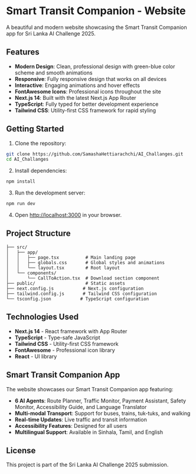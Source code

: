 # Smart Transit Companion - Website

A beautiful and modern website showcasing the Smart Transit Companion app for Sri Lanka AI Challenge 2025.

## Features

- **Modern Design**: Clean, professional design with green-blue color scheme and smooth animations
- **Responsive**: Fully responsive design that works on all devices
- **Interactive**: Engaging animations and hover effects
- **FontAwesome Icons**: Professional icons throughout the site
- **Next.js 14**: Built with the latest Next.js App Router
- **TypeScript**: Fully typed for better development experience
- **Tailwind CSS**: Utility-first CSS framework for rapid styling

## Getting Started

1. Clone the repository:
```bash
git clone https://github.com/SamashaHettiarachchi/AI_Challanges.git
cd AI_Challanges
```

2. Install dependencies:
```bash
npm install
```

3. Run the development server:
```bash
npm run dev
```

4. Open [http://localhost:3000](http://localhost:3000) in your browser.

## Project Structure

```
├── src/
│   ├── app/
│   │   ├── page.tsx          # Main landing page
│   │   ├── globals.css       # Global styles and animations
│   │   └── layout.tsx        # Root layout
│   └── components/
│       └── CallToAction.tsx  # Download section component
├── public/                   # Static assets
├── next.config.js           # Next.js configuration
├── tailwind.config.js       # Tailwind CSS configuration
└── tsconfig.json           # TypeScript configuration
```

## Technologies Used

- **Next.js 14** - React framework with App Router
- **TypeScript** - Type-safe JavaScript
- **Tailwind CSS** - Utility-first CSS framework
- **FontAwesome** - Professional icon library
- **React** - UI library

## Smart Transit Companion App

The website showcases our Smart Transit Companion app featuring:

- **6 AI Agents**: Route Planner, Traffic Monitor, Payment Assistant, Safety Monitor, Accessibility Guide, and Language Translator
- **Multi-modal Transport**: Support for buses, trains, tuk-tuks, and walking
- **Real-time Updates**: Live traffic and transit information
- **Accessibility Features**: Designed for all users
- **Multilingual Support**: Available in Sinhala, Tamil, and English

## License

This project is part of the Sri Lanka AI Challenge 2025 submission.
